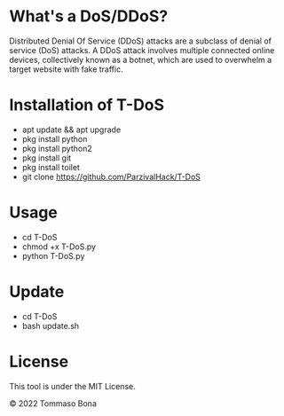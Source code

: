 # What's a DoS/DDoS?
Distributed Denial Of Service (DDoS) attacks are a subclass of denial of service (DoS) attacks. A DDoS attack involves multiple connected online devices, collectively known as a botnet, which are used to overwhelm a target website with fake traffic.

# Installation of T-DoS
* apt update && apt upgrade
* pkg install python
* pkg install python2
* pkg install git
* pkg install toilet
* git clone https://github.com/ParzivalHack/T-DoS

# Usage
* cd T-DoS
* chmod +x T-DoS.py
* python T-DoS.py

# Update
* cd T-DoS
* bash update.sh

# License
This tool is under the MIT License.

© 2022 Tommaso Bona
